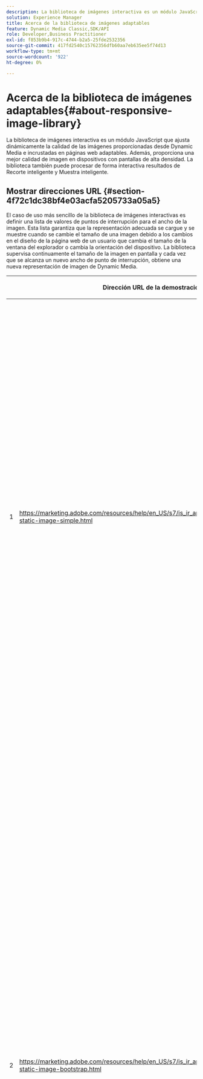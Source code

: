 ```yaml
---
description: La biblioteca de imágenes interactiva es un módulo JavaScript que ajusta dinámicamente la calidad de las imágenes proporcionadas desde Dynamic Media e incrustadas en páginas web adaptables. Además, proporciona una mejor calidad de imagen en dispositivos con pantallas de alta densidad. La biblioteca también puede procesar de forma interactiva resultados de Recorte inteligente y Muestra inteligente.
solution: Experience Manager
title: Acerca de la biblioteca de imágenes adaptables
feature: Dynamic Media Classic,SDK/API
role: Developer,Business Practitioner
exl-id: f853b9b4-917c-4744-b2a5-25fde2532356
source-git-commit: 417fd2540c15762356dfb60aa7eb635ee5f74d13
workflow-type: tm+mt
source-wordcount: '922'
ht-degree: 0%

---
```


# Acerca de la biblioteca de imágenes adaptables{#about-responsive-image-library}

La biblioteca de imágenes interactiva es un módulo JavaScript que ajusta dinámicamente la calidad de las imágenes proporcionadas desde Dynamic Media e incrustadas en páginas web adaptables. Además, proporciona una mejor calidad de imagen en dispositivos con pantallas de alta densidad. La biblioteca también puede procesar de forma interactiva resultados de Recorte inteligente y Muestra inteligente.

## Mostrar direcciones URL {#section-4f72c1dc38bf4e03acfa5205733a05a5}

El caso de uso más sencillo de la biblioteca de imágenes interactivas es definir una lista de valores de puntos de interrupción para el ancho de la imagen. Esta lista garantiza que la representación adecuada se cargue y se muestre cuando se cambie el tamaño de una imagen debido a los cambios en el diseño de la página web de un usuario que cambia el tamaño de la ventana del explorador o cambia la orientación del dispositivo. La biblioteca supervisa continuamente el tamaño de la imagen en pantalla y cada vez que se alcanza un nuevo ancho de punto de interrupción, obtiene una nueva representación de imagen de Dynamic Media.

<table id="table_3D3D3991B802461A888E1093C1217D26"> 
 <thead> 
  <tr> 
   <th colname="col01" class="entry"> </th> 
   <th colname="col1" class="entry"> <p>Dirección URL de la demostración </p> </th> 
   <th colname="col2" class="entry"> <p>Descripción </p> </th> 
  </tr> 
 </thead>
 <tbody> 
  <tr> 
   <td colname="col01"> <p>1 </p> </td> 
   <td colname="col1"> <p> <a href="https://marketing.adobe.com/resources/help/en_US/s7/is_ir_api/is_api/samples/responsive-static-image-simple.html" scope="external" format="https"> https://marketing.adobe.com/resources/help/en_US/s7/is_ir_api/is_api/samples/responsive-static-image-simple.html  </a> </p> <p> 
     <!-- http://sasha.s7qa.com/jira-bugs/S7-7729/responsive-static-image-simple.htm--> </p> </td> 
   <td colname="col2"> <p>A continuación se muestra un ejemplo sencillo en el que la imagen interactiva se encuentra dentro de un contenedor que toma el 50 % del ancho de la página web. Cada vez que se cambia el tamaño de la ventana del explorador, cambia la anchura del contenedor. Cuando la anchura de la imagen alcanza uno de los puntos de interrupción configurados (que se establecen en 200, 400, 600 y 800 píxeles para fines ilustrativos), se descarga y muestra una nueva representación. El objetivo es evitar cargar imágenes grandes innecesarias y ahorrar ancho de banda de red. </p> <p>Haga clic en la dirección URL para abrir la página web, cambiar el tamaño de la ventana del explorador y supervisar el tráfico de red. </p> </td> 
  </tr> 
  <tr> 
   <td colname="col01"> <p>2 </p> </td> 
   <td colname="col1"> <p> <a href="https://marketing.adobe.com/resources/help/en_US/s7/is_ir_api/is_api/samples/responsive-static-image-bootstrap.html" format="https" scope="external"> https://marketing.adobe.com/resources/help/en_US/s7/is_ir_api/is_api/samples/responsive-static-image-bootstrap.html  </a> </p> <p> 
     <!-- http://sasha.s7qa.com/jira-bugs/S7-7729/responsive-static-image-bootstrap.htm--> </p> </td> 
   <td colname="col2"> <p>El siguiente ejemplo de Bootstrap ilustra el mismo caso de uso en una página web. Según el CSS Bootstrap, la celda de diseño a la que se agrega la imagen interactiva puede tener una de las siguientes anchuras: 360, 720 y 940 píxeles. Estos valores son exactamente los que se pasan como puntos de interrupción a la biblioteca de imágenes adaptables. Como tal, Dynamic Media garantiza que el ancho de banda de red del cliente se utilice de manera eficaz. Además, también garantiza que la imagen se muestre con el tamaño exacto necesario (dado el diseño de la página web actual) sin que ningún artefacto visual pueda escalar el navegador del lado del cliente. </p> <p>Haga clic en la dirección URL para abrir la página web, cambiar el tamaño de la ventana del explorador para llegar a diferentes puntos de interrupción del diseño y monitorizar el tráfico de red. </p> <p>Los casos de uso más avanzados incluyen la asociación de diferentes ajustes preestablecidos de imagen, comandos de servicio de imágenes o ambos, con distintos valores de puntos de interrupción. </p> </td> 
  </tr> 
  <tr> 
   <td colname="col01"> <p>3 </p> </td> 
   <td colname="col1"> <p> <a href="https://marketing.adobe.com/resources/help/en_US/s7/is_ir_api/is_api/samples/image-presets.html" format="https" scope="external"> https://marketing.adobe.com/resources/help/en_US/s7/is_ir_api/is_api/samples/image-presets.html  </a> </p> <p> 
     <!--http://sasha.s7qa.com/jira-bugs/S7-7729/image-presets.html--> </p> </td> 
   <td colname="col2"> <p>En este ejemplo siguiente, se utilizan ajustes preestablecidos de imagen de diferente calidad de imagen y formato para diferentes tamaños de punto de interrupción. Para un punto de interrupción pequeño, se aplica un ajuste preestablecido de baja calidad que obliga a Image Serving a devolver la imagen GIF comprimida a solo seis colores. Un punto de interrupción medio utiliza un ajuste preestablecido de imagen configurado para JPEG con una compresión alta. El punto de interrupción más grande está asociado con un ajuste preestablecido de imagen de alta calidad que utiliza PNG sin pérdidas. Este método garantiza que las imágenes de alta calidad se entreguen a estos dispositivos, según el supuesto de que los dispositivos con pantallas más grandes tienen un ancho de banda bueno y una potencia de procesamiento. </p> <p>Haga clic en la dirección URL para abrir la página web, cambiar el tamaño de la ventana del explorador web de mayor a menor y observar cómo se degrada la calidad de la imagen. </p> </td> 
  </tr> 
  <tr> 
   <td colname="col01"> <p>4 </p> </td> 
   <td colname="col1"> <p> <a href="https://marketing.adobe.com/resources/help/en_US/s7/is_ir_api/is_api/samples/crops.html" format="https" scope="external"> https://marketing.adobe.com/resources/help/en_US/s7/is_ir_api/is_api/samples/crops.html  </a> </p> <p> 
     <!--http://sasha.s7qa.com/jira-bugs/S7-7729/crops.html--> </p> </td> 
   <td colname="col2"> <p>Además de los ajustes preestablecidos de imagen, es posible asociar comandos específicos de Image Serving con puntos de interrupción. El siguiente ejemplo muestra cómo es posible recortar gradualmente la imagen del banner a la región de interés a medida que el tamaño de la imagen en pantalla se reduce. En este caso, el punto de interrupción más grande no tiene ningún comando de servicio de imágenes, por lo que la imagen del banner es totalmente visible. En el punto de interrupción medio aplica un recorte moderado, lo que hace que solo esté visible el cursor con el texto "En ejecución". En un punto de interrupción pequeño, se aplica más recorte para que solo se muestre el producto. </p> <p>Haga clic en la dirección URL para abrir la página web y cambiar el tamaño de la ventana del explorador. Observe cómo la imagen recorta gradualmente a medida que va de un tamaño mayor a uno más pequeño. </p> </td> 
  </tr> 
  <tr> 
   <td colname="col01"> <p>5 </p> </td> 
   <td colname="col1"> <p> <a href="https://marketing.adobe.com/resources/help/en_US/s7/is_ir_api/is_api/samples/template.html" format="https" scope="external"> https://marketing.adobe.com/resources/help/en_US/s7/is_ir_api/is_api/samples/template.html  </a> </p> <p> 
     <!--http://sasha.s7qa.com/jira-bugs/S7-7729/template.html--> </p> </td> 
   <td colname="col2"> <p>También puede utilizar comandos de servicio de imágenes con plantillas de servicio de imágenes para controlar ciertos parámetros de plantilla según el tamaño de la imagen. En este ejemplo siguiente, se utiliza una plantilla de servicio de imágenes en la que el tamaño de fuente de la superposición de texto se parametriza con el parámetro <span class="codeph"> $fontsize </span>. La imagen interactiva está configurada para usar un tamaño de fuente mayor para los tamaños de imagen más pequeños, con el fin de garantizar que el texto siempre sea legible: </p> </td> 
  </tr> 
 </tbody> 
</table>

## Requisitos del sistema {#section-35ea9e9c79cc43d7bcefdc240340fba4}

**Hardware y software del servidor**

* Dynamic Media Image Serving 6.0.1 o posterior.

**Requisitos mínimos del explorador del cliente**

* Microsoft® Windows® 7 o posterior; macOS X 10.8 o posterior.
* Firefox 23, Safari 6, Chrome 29, IE 9 o posterior.
* iOS 6 o posterior.
* Certificado en iPhone3GS o posterior y en iPad2 o posterior (solo navegadores nativos).
* Android™ OS 2.3 o posterior.
* Actualmente no se admite Internet Explorer en dispositivos móviles.
